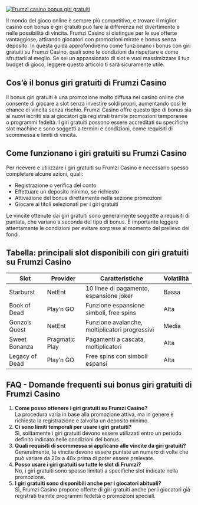 [![Frumzi casino bonus giri gratuiti](https://123-caf.pages.dev/gitsignup.png)](https://vrmoo.ru/Bt82HjjY)

<p>Il mondo del gioco online è sempre più competitivo, e trovare il miglior casinò con bonus e giri gratuiti può fare la differenza nel divertimento e nelle possibilità di vincita. Frumzi Casino si distingue per le sue offerte vantaggiose, attirando giocatori con promozioni mirate e bonus senza deposito. In questa guida approfondiremo come funzionano i bonus con giri gratuiti su Frumzi Casino, quali sono le condizioni da rispettare e come sfruttarli al meglio. Se sei un appassionato di slot e vuoi massimizzare il tuo budget di gioco, leggere questo articolo ti sarà sicuramente utile.</p>  <h2>Cos’è il bonus giri gratuiti di Frumzi Casino</h2> <p>Il bonus giri gratuiti è una promozione molto diffusa nei casinò online che consente di giocare a slot senza investire soldi propri, aumentando così le chance di vincita senza rischio. Frumzi Casino offre questo tipo di bonus sia ai nuovi iscritti sia ai giocatori già registrati tramite promozioni temporanee o programmi fedeltà. I giri gratuiti possono essere accreditati su specifiche slot machine e sono soggetti a termini e condizioni, come requisiti di scommessa e limiti di vincita.</p>  <h2>Come funzionano i giri gratuiti su Frumzi Casino</h2> <p>Per ricevere e utilizzare i giri gratuiti su Frumzi Casino è necessario spesso completare alcune azioni, quali:</p> <ul> <li>Registrazione o verifica del conto</li> <li>Effettuare un deposito minimo, se richiesto</li> <li>Attivazione del bonus direttamente nella sezione promozioni</li> <li>Giocare ai titoli selezionati per i giri gratuiti</li> </ul> <p>Le vincite ottenute dai giri gratuiti sono generalmente soggette a requisiti di puntata, che variano a seconda del tipo di bonus. È importante leggere attentamente le condizioni per evitare sorprese al momento del prelievo dei fondi.</p>  <h2>Tabella: principali slot disponibili con giri gratuiti su Frumzi Casino</h2> <table> <thead> <tr> <th>Slot</th> <th>Provider</th> <th>Caratteristiche</th> <th>Volatilità</th> </tr> </thead> <tbody> <tr> <td>Starburst</td> <td>NetEnt</td> <td>10 linee di pagamento, espansione joker</td> <td>Bassa</td> </tr> <tr> <td>Book of Dead</td> <td>Play’n GO</td> <td>Funzione espansione simboli, free spins</td> <td>Alta</td> </tr> <tr> <td>Gonzo’s Quest</td> <td>NetEnt</td> <td>Funzione avalanche, moltiplicatori progressivi</td> <td>Media</td> </tr> <tr> <td>Sweet Bonanza</td> <td>Pragmatic Play</td> <td>Pagamenti a cascata, moltiplicatori</td> <td>Alta</td> </tr> <tr> <td>Legacy of Dead</td> <td>Play’n GO</td> <td>Free spins con simboli espansi</td> <td>Alta</td> </tr> </tbody> </table>  <h2>FAQ - Domande frequenti sui bonus giri gratuiti di Frumzi Casino</h2> <ol> <li><strong>Come posso ottenere i giri gratuiti su Frumzi Casino?</strong><br> La procedura varia in base alla promozione attiva, ma in genere è richiesta la registrazione e talvolta un deposito minimo.</li> <li><strong>Ci sono limiti temporali per usare i giri gratuiti?</strong><br> Sì, solitamente i giri gratuiti devono essere utilizzati entro un periodo definito indicato nelle condizioni del bonus.</li> <li><strong>Quali requisiti di scommessa si applicano alle vincite da giri gratuiti?</strong><br> Generalmente, le vincite devono essere puntate un numero di volte che può variare da 20x a 40x prima di poter essere prelevate.</li> <li><strong>Posso usare i giri gratuiti su tutte le slot di Frumzi?</strong><br> No, i giri gratuiti sono spesso limitati a specifiche slot indicate nella promozione.</li> <li><strong>I giri gratuiti sono disponibili anche per i giocatori abituali?</strong><br> Sì, Frumzi Casino propone offerte di giri gratuiti anche per i giocatori già registrati tramite programmi fedeltà o promozioni speciali.</li> </ol>